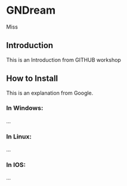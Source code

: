 # GNDream
Miss

## Introduction
This is an Introduction from GITHUB workshop

## How to Install
This is an explanation from Google.

### In Windows:
...

### In Linux:
...

### In IOS:
...